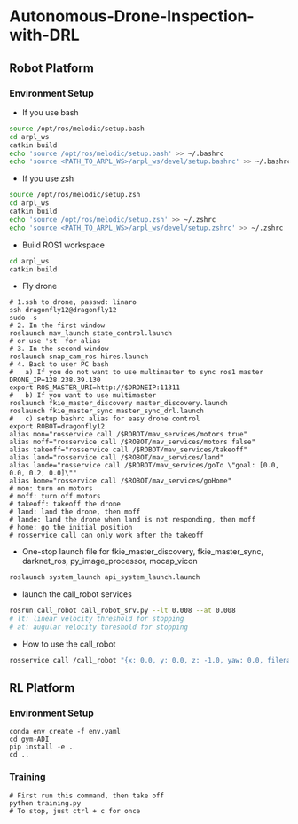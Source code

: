 # Autonomous-Drone-Inspection-with-DRL
## Robot Platform
### Environment Setup
- If you use bash
```bash
source /opt/ros/melodic/setup.bash
cd arpl_ws
catkin build
echo 'source /opt/ros/melodic/setup.bash' >> ~/.bashrc
echo 'source <PATH_TO_ARPL_WS>/arpl_ws/devel/setup.bashrc' >> ~/.bashrc
```
- If you use zsh
```bash
source /opt/ros/melodic/setup.zsh
cd arpl_ws
catkin build
echo 'source /opt/ros/melodic/setup.zsh' >> ~/.zshrc
echo 'source <PATH_TO_ARPL_WS>/arpl_ws/devel/setup.zshrc' >> ~/.zshrc
```

- Build ROS1 workspace
```bash
cd arpl_ws
catkin build
```

- Fly drone
```
# 1.ssh to drone, passwd: linaro
ssh dragonfly12@dragonfly12
sudo -s
# 2. In the first window
roslaunch mav_launch state_control.launch
# or use 'st' for alias
# 3. In the second window
roslaunch snap_cam_ros hires.launch
# 4. Back to user PC bash
#   a) If you do not want to use multimaster to sync ros1 master
DRONE_IP=128.238.39.130
export ROS_MASTER_URI=http://$DRONEIP:11311
#   b) If you want to use multimaster
roslaunch fkie_master_discovery master_discovery.launch
roslaunch fkie_master_sync master_sync_drl.launch
#   c) setup bashrc alias for easy drone control
export ROBOT=dragonfly12
alias mon="rosservice call /$ROBOT/mav_services/motors true"
alias moff="rosservice call /$ROBOT/mav_services/motors false"
alias takeoff="rosservice call /$ROBOT/mav_services/takeoff"
alias land="rosservice call /$ROBOT/mav_services/land"
alias lande="rosservice call /$ROBOT/mav_services/goTo \"goal: [0.0, 0.0, 0.2, 0.0]\""
alias home="rosservice call /$ROBOT/mav_services/goHome"
# mon: turn on motors
# moff: turn off motors
# takeoff: takeoff the drone
# land: land the drone, then moff
# lande: land the drone when land is not responding, then moff
# home: go the initial position
# rosservice call can only work after the takeoff
``` 

- One-stop launch file for fkie_master_discovery, fkie_master_sync, darknet_ros, py_image_processor, mocap_vicon
```bash
roslaunch system_launch api_system_launch.launch
```

- launch the call_robot services
```bash
rosrun call_robot call_robot_srv.py --lt 0.008 --at 0.008
# lt: linear velocity threshold for stopping
# at: augular velocity threshold for stopping
```

- How to use the call_robot
```bash
rosservice call /call_robot "{x: 0.0, y: 0.0, z: -1.0, yaw: 0.0, filename: '/home/$USER/image.png', topic: '/hires/image_raw/compressed', robot: 'dragonfly12'}"
```

## RL Platform
### Environment Setup
```
conda env create -f env.yaml
cd gym-ADI
pip install -e .
cd ..
```
### Training
```
# First run this command, then take off
python training.py
# To stop, just ctrl + c for once
```